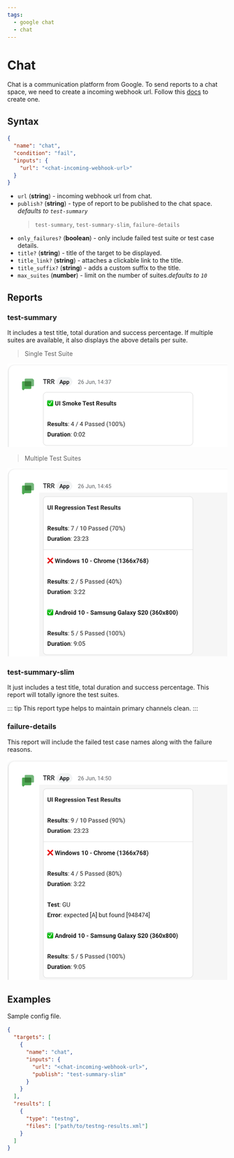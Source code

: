 ```yaml
---
tags:
  - google chat
  - chat
---
```


# Chat

Chat is a communication platform from Google. To send reports to a chat space, we need to create a incoming webhook url. Follow this [docs](https://developers.google.com/chat/how-tos/webhooks#create_a_webhook) to create one.

## Syntax

```json
{
  "name": "chat",
  "condition": "fail",
  "inputs": {
    "url": "<chat-incoming-webhook-url>"
  }
}
```

- `url` (**string**) - incoming webhook url from chat.
- `publish?` (**string**) - type of report to be published to the chat space. *defaults to `test-summary`*
  > `test-summary`, `test-summary-slim`, `failure-details`
- `only_failures?` (**boolean**) - only include failed test suite or test case details.
- `title?` (**string**) - title of the target to be displayed.
- `title_link?` (**string**) - attaches a clickable link to the title.
- `title_suffix?` (**string**) - adds a custom suffix to the title.
- `max_suites` (**number**) - limit on the number of suites.*defaults to `10`*

## Reports

### test-summary

It includes a test title, total duration and success percentage. If multiple suites are available, it also displays the above details per suite.

> Single Test Suite

![single-suite](../assets/images/chat/chat-test-summary-single-suite.png)

> Multiple Test Suites

![multiple-suite](../assets/images/chat/chat-test-summary-multiple-suites.png)

### test-summary-slim

It just includes a test title, total duration and success percentage. This report will totally ignore the test suites.

::: tip
This report type  helps to maintain primary channels clean.
:::

### failure-details

This report will include the failed test case names along with the failure reasons.

![failure-details](../assets/images/chat/chat-failure-details.png)

## Examples

Sample config file.

```json {3-9}
{
  "targets": [
    {
      "name": "chat",
      "inputs": {
        "url": "<chat-incoming-webhook-url>",
        "publish": "test-summary-slim"
      }
    }
  ],
  "results": [
    {
      "type": "testng",
      "files": ["path/to/testng-results.xml"]
    }
  ]
}
```
